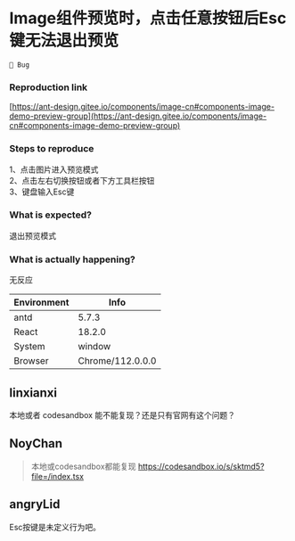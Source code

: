 # Image组件预览时，点击任意按钮后Esc键无法退出预览

`🐛 Bug`

### Reproduction link

[https://ant-design.gitee.io/components/image-cn#components-image-demo-preview-group](https://ant-design.gitee.io/components/image-cn#components-image-demo-preview-group)

### Steps to reproduce

1、点击图片进入预览模式  
2、点击左右切换按钮或者下方工具栏按钮  
3、键盘输入Esc键

### What is expected?

退出预览模式

### What is actually happening?

无反应

| Environment | Info             |
| ----------- | ---------------- |
| antd        | 5.7.3            |
| React       | 18.2.0           |
| System      | window           |
| Browser     | Chrome/112.0.0.0 |

<!-- generated by ant-design-issue-helper. DO NOT REMOVE -->

## linxianxi

本地或者 codesandbox 能不能复现？还是只有官网有这个问题？

## NoyChan

> 本地或codesandbox都能复现
> https://codesandbox.io/s/sktmd5?file=/index.tsx

## angryLid

Esc按键是未定义行为吧。
